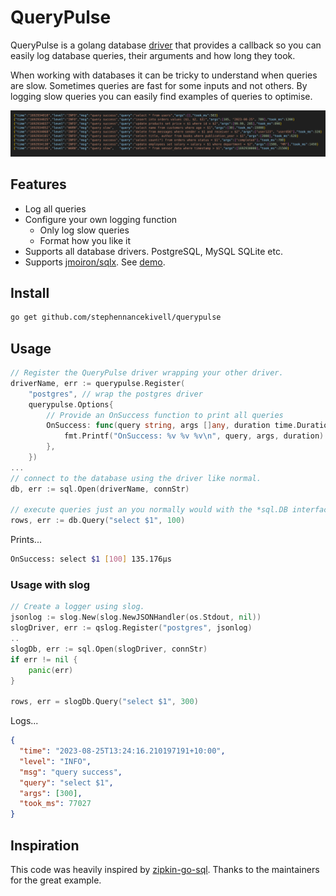 # QueryPulse

QueryPulse is a golang database [driver](database/sql/driver) that provides a callback so you can easily log
database queries, their arguments and how long they took.

When working with databases it can be tricky to understand when queries are slow. Sometimes
queries are fast for some inputs and not others. By logging slow queries you can easily find
examples of queries to optimise.

![Query Logs](./Screenshot.png)

## Features

- Log all queries
- Configure your own logging function
  - Only log slow queries
  - Format how you like it
- Supports all database drivers. PostgreSQL, MySQL SQLite etc.
- Supports [jmoiron/sqlx](https://github.com/jmoiron/sqlx). See [demo](https://github.com/stephennancekivell/querypulse/blob/main/demo/main.go#L47).

## Install

```sh
go get github.com/stephennancekivell/querypulse
```

## Usage

```go
// Register the QueryPulse driver wrapping your other driver.
driverName, err := querypulse.Register(
    "postgres", // wrap the postgres driver
    querypulse.Options{
        // Provide an OnSuccess function to print all queries
        OnSuccess: func(query string, args []any, duration time.Duration) {
            fmt.Printf("OnSuccess: %v %v %v\n", query, args, duration)
        },
    })
...
// connect to the database using the driver like normal.
db, err := sql.Open(driverName, connStr)

// execute queries just an you normally would with the *sql.DB interface
rows, err := db.Query("select $1", 100)
```

Prints...

```sh
OnSuccess: select $1 [100] 135.176µs
```

### Usage with slog

```go
// Create a logger using slog.
jsonlog := slog.New(slog.NewJSONHandler(os.Stdout, nil))
slogDriver, err := qslog.Register("postgres", jsonlog)
..
slogDb, err := sql.Open(slogDriver, connStr)
if err != nil {
    panic(err)
}

rows, err = slogDb.Query("select $1", 300)
```

Logs...

```json
{
  "time": "2023-08-25T13:24:16.210197191+10:00",
  "level": "INFO",
  "msg": "query success",
  "query": "select $1",
  "args": [300],
  "took_ms": 77027
}
```

## Inspiration

This code was heavily inspired by [zipkin-go-sql](https://github.com/openzipkin-contrib/zipkin-go-sql). Thanks to the maintainers for the great example.
